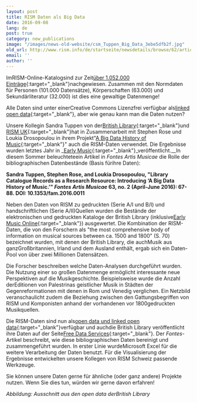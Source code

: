 ```yaml
---
layout: post
title: RISM Daten als Big Data
date: 2016-09-08
lang: de
post: true
category: new_publications
image: "/images/news-old-website/csm_Tuppen_Big_Data_3ebe5dfb2f.jpg"
old_url: http://www.rism.info/de/startseite/newsdetails/browse/62/article/64/rism-data-big-data.html
email: ''
author: ''
---
```



ImRISM-Online-Katalogsind zur Zeit[über 1.052.000 Einträge](https://opac.rism.info/search?View=rism&q=*&Language=de){:target="_blank"}nachgewiesen. Zusammen mit den Normdaten für Personen (101.000 Datensätze), Körperschaften (63.000) und Sekundärliteratur (32.000) ist dies eine gewaltige Datenmenge!

Alle Daten sind unter einerCreative Commons Lizenzfrei verfügbar als[linked open data](https://opac.rism.info/index.php?id=8&L=0&id=8){:target="_blank"}, aber wie genau kann man die Daten nutzen?

Unsere Kollegin Sandra Tuppen von der[British Library](http://www.bl.uk/){:target="_blank"}und [RISM UK](http://www.rism.org.uk/){:target="_blank"}hat in Zusammenarbeit mit Stephen Rose und Loukia Drosopoulou in ihrem Projekt"[A Big Data History of Music](/library_stocks/2014/04/28/rism-and-big-data.html){:target="_blank"}" auch die RISM-Daten verwendet. Die Ergebnisse wurden letztes Jahr in _[Early Music](http://em.oxfordjournals.org/content/early/2015/09/02/em.cav071){:target="_blank"}_veröffentlicht.__In diesem Sommer beleuchteteein Artikel in _Fontes Artis Musicae_ die Rolle der bibliographischen Datenbestände (Basis fürihre Daten):

**Sandra Tuppen, Stephen Rose, and Loukia Drosopoulou, "Library Catalogue Records as a Research Resource: Introducing ‘A Big Data History of Music.’" _Fontes Artis Musicae_ 63, no. 2 (April-June 2016): 67-88. DOI: 10.1353/fam.2016.0011**

Neben den Daten von RISM zu gedruckten (Serie A/I und B/I) und handschriftlichen (Serie A/II)Quellen wurden die Bestände der elektronischen und gedruckten Kataloge der British Library (inklusive[Early Music Online](https://www.royalholloway.ac.uk/music/research/earlymusiconline/home.aspx){:target="_blank"}) ausgewertet. Die Kombination der RISM-Daten, die von den Forschern als "the most comprehensive body of information on musical sources between ca. 1500 and 1800" (S. 70) bezeichnet wurden, mit denen der British Library, die auchMusik aus ganzGroßbritannien, Irland und dem Ausland enthält, ergab sich ein Daten-Pool von über zwei Millionen Datensätzen.

Die Forscher beschreiben welche Daten-Analysen durchgeführt wurden. Die Nutzung einer so großen Datenmenge ermöglicht interessante neue Perspektiven auf die Musikgeschichte. Beispielsweise wurde die Anzahl derEditionen von Palestrinas geistlicher Musik in Städten der Gegenreformationen mit denen in Rom und Venedig verglichen. Ein Netzbild veranschaulicht zudem die Beziehung zwischen den Gattungsbegriffen von RISM und Komponisten anhand der vorhandenen vor 1800gedruckten Musikquellen.

Die RISM-Daten sind nun als[open data und linked open data](https://opac.rism.info/index.php?id=8&L=0&id=8){:target="_blank"}verfügbar und auchdie British Library veröffentlicht ihre Daten auf der Seite[Free Data Services](http://www.bl.uk/bibliographic/download.html){:target="_blank"}. Der _Fontes_-Artikel beschreibt, wie diese bibliographischen Daten bereinigt und zusammengeführt wurden. In erster Linie wurdeMicrosoft Excel für die weitere Verarbeitung der Daten benutzt. Für die Visualisierung der Ergebnisse entwickelten unsere Kollegen von RISM Schweiz passende Werkzeuge.

Sie können unsere Daten gerne für ähnliche (oder ganz andere) Projekte nutzen. Wenn Sie dies tun, würden wir gerne davon erfahren!





_Abbildung: Ausschnitt aus den open data derBritish Library_



<script type="text/javascript">var switchTo5x=true;</script><script type="text/javascript" src="http://w.sharethis.com/button/buttons.js"></script><script type="text/javascript">stLight.options({publisher: "9b601438-1ce1-49d8-bfd7-9cff5df54c17", doNotHash: false, doNotCopy: false, hashAddressBar: false});</script>